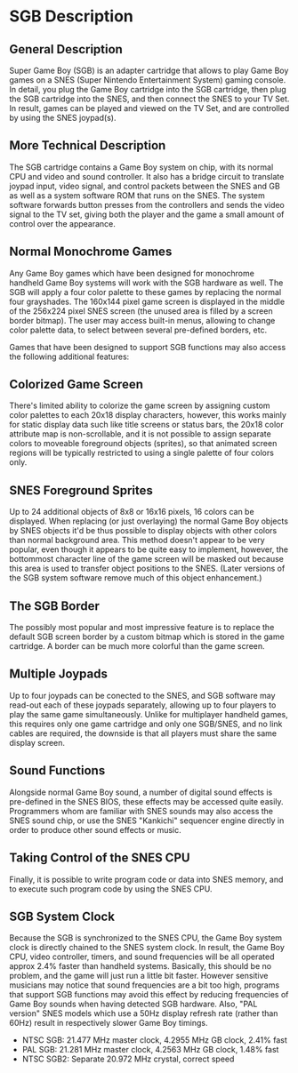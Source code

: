 # SGB Description

## General Description

Super Game Boy (SGB) is an adapter cartridge that allows
to play Game Boy games on a SNES (Super Nintendo Entertainment System)
gaming console. In detail, you plug the Game Boy cartridge into the SGB
cartridge, then plug the SGB cartridge into the SNES, and then connect
the SNES to your TV Set. In result, games can be played and viewed on
the TV Set, and are controlled by using the SNES joypad(s).

## More Technical Description

The SGB cartridge contains a Game Boy system on chip, with its normal
CPU and video and sound controller. It also has a bridge circuit to
translate joypad input, video signal, and control packets between the
SNES and GB as well as a system software ROM that runs on the SNES.
The system software forwards button presses from the controllers and
sends the video signal to the TV set, giving both the player and the
game a small amount of control over the appearance.

## Normal Monochrome Games

Any Game Boy games which have been designed for monochrome handheld
Game Boy systems will work with the SGB hardware as well. The SGB will
apply a four color palette to these games by replacing the normal four
grayshades. The 160x144 pixel game screen is displayed in the middle of
the 256x224 pixel SNES screen (the unused area is filled by a screen
border bitmap). The user may access built-in menus, allowing to change
color palette data, to select between several pre-defined borders, etc.

Games that have been designed to support SGB functions may also access
the following additional features:

## Colorized Game Screen

There's limited ability to colorize the game screen by assigning custom
color palettes to each 20x18 display characters, however, this works
mainly for static display data such like title screens or status bars,
the 20x18 color attribute map is non-scrollable, and it is not possible
to assign separate colors to moveable foreground objects (sprites), so that
animated screen regions will be typically restricted to using a single
palette of four colors only.

## SNES Foreground Sprites

Up to 24 additional objects of 8x8 or 16x16 pixels, 16 colors can
be displayed. When replacing (or just overlaying) the normal Game Boy
objects by SNES objects it'd be thus possible to display objects with other
colors than normal background area. This method doesn't appear to be
very popular, even though it appears to be quite easy to implement,
however, the bottommost character line of the game screen will be masked
out because this area is used to transfer object positions to the SNES.
(Later versions of the SGB system software remove much of this object enhancement.)

## The SGB Border

The possibly most popular and most impressive feature is to replace the
default SGB screen border by a custom bitmap which is stored in the game
cartridge.  A border can be much more colorful than the game screen.

## Multiple Joypads

Up to four joypads can be conected to the SNES, and SGB software may
read-out each of these joypads separately, allowing up to four players
to play the same game simultaneously. Unlike for multiplayer handheld
games, this requires only one game cartridge and only one SGB/SNES, and
no link cables are required, the downside is that all players must share
the same display screen.

## Sound Functions

Alongside normal Game Boy sound, a number of digital sound effects is
pre-defined in the SNES BIOS, these effects may be accessed quite
easily. Programmers whom are familiar with SNES sounds may also access
the SNES sound chip, or use the SNES "Kankichi" sequencer engine
directly in order to produce other sound effects or music.

## Taking Control of the SNES CPU

Finally, it is possible to write program code or data into SNES memory,
and to execute such program code by using the SNES CPU.

## SGB System Clock

Because the SGB is synchronized to the SNES CPU, the Game Boy system
clock is directly chained to the SNES system clock. In result, the
Game Boy CPU, video controller, timers, and sound frequencies will be all
operated approx 2.4% faster than handheld systems. Basically, this
should be no problem, and the game will just run a little bit faster.
However sensitive musicians may notice that sound frequencies are a bit
too high, programs that support SGB functions may avoid this effect by
reducing frequencies of Game Boy sounds when having detected SGB
hardware. Also, "PAL version" SNES models which use a
50Hz display refresh rate (rather than 60Hz) result in
respectively slower Game Boy timings.

- NTSC SGB: 21.477 MHz master clock, 4.2955 MHz GB clock, 2.41% fast
- PAL SGB: 21.281 MHz master clock, 4.2563 MHz GB clock, 1.48% fast
- NTSC SGB2: Separate 20.972 MHz crystal, correct speed
